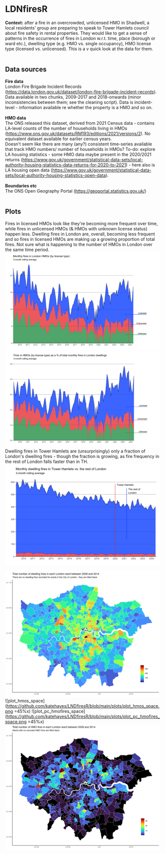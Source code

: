 # LDNfiresR
**Context:** after a fire in an overcrowded, unlicensed HMO in Shadwell, a local residents' group are preparing to speak to Tower Hamlets council about fire safety in rental properties. They would like to get a sense of patterns in the occurrence of fires in London w.r.t. time, place (borough or ward etc.), dwelling type (e.g. HMO vs. single occupancy), HMO license type (licensed vs. unlicensed). This is a v quick look at the data for them. 
<br><br>
## Data sources
**Fire data**
<br>
London Fire Brigade Incident Records (https://data.london.gov.uk/dataset/london-fire-brigade-incident-records). Data available in two chunks, 2009-2017 and 2018-onwards (minor inconsistencies between them; see the cleaning script). Data is incident-level - information available re whether the property is a HMO and so on. 
<br><br>
**HMO data**
<br>
The ONS released this dataset, derived from 2021 Census data - contains LA-level counts of the number of households living in HMOs (https://www.ons.gov.uk/datasets/RM193/editions/2021/versions/2). No equivalent dataset available for earlier census years. 
<br>
Doesn't seem like there are many (any?) consistent time-series available that track HMO numbers/ number of households in HMOs? To-do: explore LA housing statistics - some HMO data maybe present in the 2020/2021 returns (https://www.gov.uk/government/statistical-data-sets/local-authority-housing-statistics-data-returns-for-2020-to-2021) - here also is LA housing open data (https://www.gov.uk/government/statistical-data-sets/local-authority-housing-statistics-open-data).
<br><br>
**Boundaries etc**
<br>
The ONS Open Geography Portal (https://geoportal.statistics.gov.uk/)
<br><br>
## Plots
Fires in licensed HMOs look like they're becoming more frequent over time, while fires in unlicensed HMOs (& HMOs with unknown license status) happen less. Dwelling fires in London are, overall, becoming less frequent and so fires in licensed HMOs are making up a growing proportion of total fires. Not sure what is happening to the number of HMOs in London over the same time period.<br>
![plot_hmo_count_time](https://github.com/katehayes/LNDfiresR/blob/main/plots/plot_hmo_count_time.png)
<br>
![plot_hmo_pc_time](https://github.com/katehayes/LNDfiresR/blob/main/plots/plot_hmo_pc_time.png)
<br>
Dwelling fires in Tower Hamlets are (unsurprisingly) only a fraction of London's dwelling fires - though the fraction is growing, as fire frequency in the rest of London falls faster than in TH.<br>
![plot_fires_th_time](https://github.com/katehayes/LNDfiresR/blob/main/plots/plot_fires_th_time.png)
<br>
<!---
Every fire in a HMO in Tower Hamlets (years 2009-2023) by ward, HMO license, HMO size.<br>
![plot_fires_th_time](https://github.com/katehayes/LNDfiresR/blob/main/plots/plot_hmofires_THwards.png)
-->
![plot_fires_space](https://github.com/katehayes/LNDfiresR/blob/main/plots/plot_fires_space.png)
<br>
![plot_hmos_space](https://github.com/katehayes/LNDfiresR/blob/main/plots/plot_hmos_space.png =45%x) ![plot_pc_hmofires_space](https://github.com/katehayes/LNDfiresR/blob/main/plots/plot_pc_hmofires_space.png =45%x)
<br>
![plot_hmofires_space](https://github.com/katehayes/LNDfiresR/blob/main/plots/plot_hmofires_space.png)
<br>

